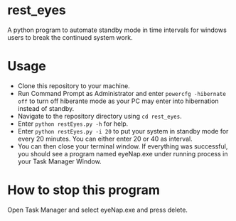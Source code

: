 # rest_eyes
A python program to automate standby mode in time intervals for windows users to break the continued system work.

# Usage
* Clone this repository to your machine.
* Run Command Prompt as Administrator and enter `powercfg -hibernate off` to turn off hiberante mode as your PC may enter into hibernation instead of standby.
* Navigate to the repository directory using `cd rest_eyes`.
* Enter `python restEyes.py -h` for help.
* Enter `python restEyes.py -i 20` to put your system in standby mode for every 20 minutes. You can either enter 20 or 40 as interval.
* You can then close your terminal window. If everything was successful, you should see a program named eyeNap.exe under running process in your Task Manager Window.

# How to stop this program
Open Task Manager and select eyeNap.exe and press delete.


